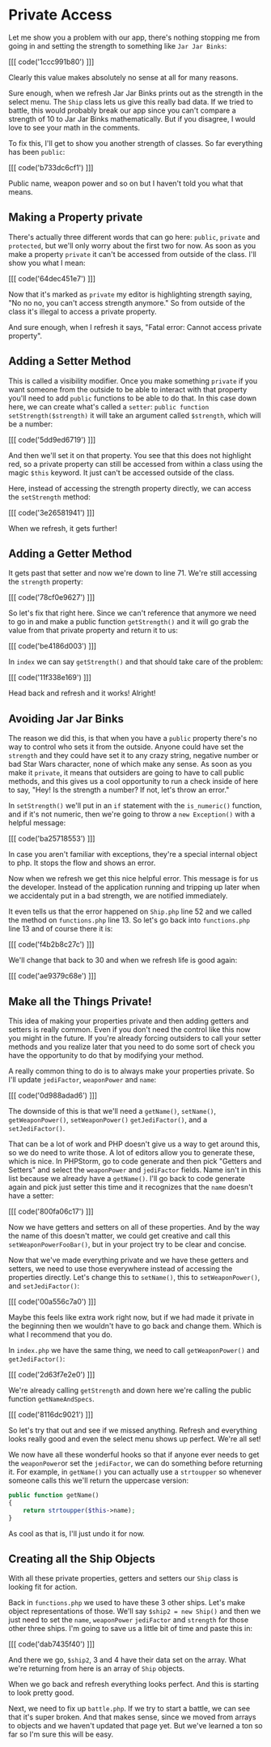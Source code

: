 # Private Access

Let me show you a problem with our app, there's nothing stopping me from
going in and setting the strength to something like `Jar Jar Binks`:

[[[ code('1ccc991b80') ]]]

Clearly this value makes absolutely no sense at all for many reasons. 

Sure enough, when we refresh Jar Jar Binks prints out as the strength in
the select menu. The `Ship` class lets us give this really bad data. If we
tried to battle, this would probably break our app since you can't compare
a strength of 10 to Jar Jar Binks mathematically. But if you disagree, I
would love to see your math in the comments.

To fix this, I'll get to show you another strength of classes. So far everything
has been `public`:

[[[ code('b733dc6cf1') ]]]

Public name, weapon power and so on but I haven't told you what that means.

## Making a Property private

There's actually three different words that can go here: `public`, `private`
and `protected`, but we'll only worry about the first two for now. As soon
as you make a property `private` it can't be accessed from outside of the
class. I'll show you what I mean:

[[[ code('64dec451e7') ]]]

Now that it's marked as `private` my editor is highlighting strength saying,
"No no no, you can't access strength anymore." So from outside of the class
it's illegal to access a private property.

And sure enough, when I refresh it says, "Fatal error: Cannot access private property".

## Adding a Setter Method

This is called a visibility modifier. Once you make something `private` if
you want someone from the outside to be able to interact with that property
you'll need to add `public` functions to be able to do that. In this case
down here, we can create what's called a `setter`: `public function setStrength($strength)`
it will take an argument called `$strength`, which will be a number:

[[[ code('5dd9ed6719') ]]]

And then we'll set it on that property. You see that this does not highlight
red, so a private property can still be accessed from within a class using
the magic `$this` keyword. It just can't be accessed outside of the class.

Here, instead of accessing the strength property directly, we can access
the `setStrength` method:

[[[ code('3e26581941') ]]]

When we refresh, it gets further!

## Adding a Getter Method

It gets past that setter and now we're down to line 71. We're still accessing
the `strength` property:

[[[ code('78cf0e9627') ]]]

So let's fix that right here. Since we can't reference that anymore we need
to go in and make a public function `getStrength()` and it will go grab the
value from that private property and return it to us:

[[[ code('be4186d003') ]]]

In `index` we can say `getStrength()` and that should take care of the problem:

[[[ code('11f338e169') ]]]

Head back and refresh and it works! Alright!

## Avoiding Jar Jar Binks

The reason we did this, is that when you have a `public` property there's
no way to control who sets it from the outside. Anyone could have set the
`strength` and they could have set it to any crazy string, negative number
or bad Star Wars character, none of which make any sense. As soon as you
make it `private`, it means that outsiders are going to have to call public
methods, and this gives us a cool opportunity to run a check inside of here
to say, "Hey! Is the strength a number? If not, let's throw an error." 

In `setStrength()` we'll put in an `if` statement with the `is_numeric()`
function, and if it's not numeric, then we're going to throw a `new Exception()`
with a helpful message:

[[[ code('ba25718553') ]]]

In case you aren't familiar with exceptions, they're a special internal object
to php. It stops the flow and shows an error.

Now when we refresh we get this nice helpful error. This message is for us
the developer. Instead of the application running and tripping up later when
we accidentaly put in a bad strength, we are notified immediately. 

It even tells us that the error happened on `Ship.php` line 52 and we called
the method on `functions.php` line 13. So let's go back into `functions.php`
line 13 and of course there it is:

[[[ code('f4b2b8c27c') ]]]

We'll change that back to 30 and when we refresh life is good again:

[[[ code('ae9379c68e') ]]]

## Make all the Things Private!

This idea of making your properties private and then adding getters and setters is 
really common. Even if you don't need the control like this now you might in the future.
If you're already forcing outsiders to call your setter methods and you realize later that
you need to do some sort of check you have the opportunity to do that by modifying your
method. 

A really common thing to do is to always make your properties private. So I'll update
`jediFactor`, `weaponPower` and `name`:

[[[ code('0d988adad6') ]]]

The downside of this is that we'll need a `getName()`, 
`setName()`, `getWeaponPower()`, `setWeaponPower()` `getJediFactor()`, and
a `setJediFactor()`. 

That can be a lot of work and PHP doesn't give us a way to get around this,
so we do need to write those. A lot of editors allow you to generate these,
which is nice. In PHPStorm, go to code generate and then pick
"Getters and Setters" and select the `weaponPower` and `jediFactor` fields.
Name isn't in this list because we already have a `getName()`. I'll go back
to code generate again and pick just setter this time and it recognizes that 
the `name` doesn't have a setter:

[[[ code('800fa06c17') ]]]

Now we have getters and setters on all of these properties. And by the way
the name of this doesn't matter, we could get creative and call this `setWeaponPowerFooBar()`,
but in your project try to be clear and concise.

Now that we've made everything private and we have these getters and setters,
we need to use those everywhere instead of accessing the properties directly.
Let's change this to `setName()`, this to `setWeaponPower()`, and `setJediFactor()`:

[[[ code('00a556c7a0') ]]]

Maybe this feels like extra work right now, but if we had made it private
in the beginning then we wouldn't have to go back and change them. Which
is what I recommend that you do. 

In `index.php` we have the same thing, we need to call `getWeaponPower()`
and `getJediFactor()`:

[[[ code('2d63f7e2e0') ]]]

We're already calling `getStrength` and down here we're calling the public function
`getNameAndSpecs`.

[[[ code('8116dc9021') ]]]

So let's try that out and see if we missed anything. Refresh and everything
looks really  good and even the select menu shows up perfect. We're all set!

We now have all these wonderful hooks so that if anyone ever needs to get
the `weaponPower`or set the `jediFactor`, we can do something before returning it.
For example, in `getName()` you can actually use a `strtoupper` so whenever
someone calls this we'll return the uppercase version:

```php
public function getName()
{
    return strtoupper($this->name);
}
```

As cool as that is, I'll just undo it for now.

## Creating all the Ship Objects

With all these private properties, getters and setters our `Ship` class is
looking fit for action. 

Back in `functions.php` we used to have these 3 other ships. Let's make object
representations of those. We'll say `$ship2 = new Ship()` and then we just
need to set the `name`, `weaponPower` `jediFactor` and `strength` for those
other three ships. I'm going to save us a little bit of time and paste this
in:

[[[ code('dab7435f40') ]]]

And there we go, `$ship2`, 3 and 4 have their data set on the array. What
we're returning from here is an array of `Ship` objects.

When we go back and refresh everything looks perfect. And this is starting
to look pretty good.

Next, we need to fix up `battle.php`. If we try to start a battle, we can
see that it's super broken. And that makes sense, since we moved from arrays
to objects and we haven't updated that page yet. But we've learned a ton
so far so I'm sure this will be easy.
